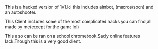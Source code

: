 This is a hacked version of 1v1.lol this includes aimbot, (macros\soon) and an autoshooter.

This Client includes some of the most complicated hacks you can find,all made by me(except for the game lol)

This also can be ran on a school chromebook.Sadly online features lack.Though this is a very good client.

